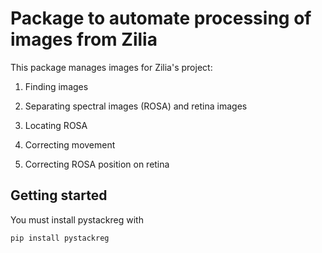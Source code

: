 # Package to automate processing of images from Zilia

This package manages images for Zilia's project:

1. Finding images

2. Separating spectral images (ROSA) and retina images

3. Locating ROSA

4. Correcting movement

5. Correcting ROSA position on retina

## Getting started

You must install pystackreg with
```shell
pip install pystackreg
```


